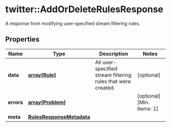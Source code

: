 # twitter::AddOrDeleteRulesResponse

A response from modifying user-specified stream filtering rules.

## Properties
Name | Type | Description | Notes
------------ | ------------- | ------------- | -------------
**data** | [**array[Rule]**](Rule.md) | All user-specified stream filtering rules that were created. | [optional] 
**errors** | [**array[Problem]**](Problem.md) |  | [optional] [Min. items: 1] 
**meta** | [**RulesResponseMetadata**](RulesResponseMetadata.md) |  | 


